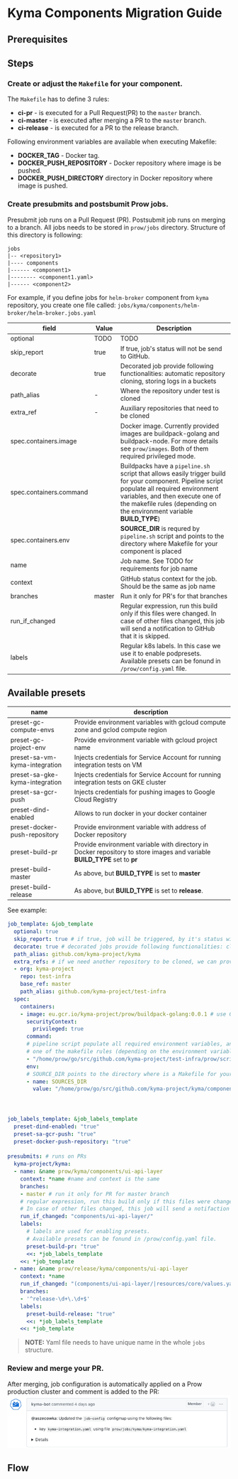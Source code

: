 # Kyma Components Migration Guide

## Prerequisites

## Steps
### Create or adjust the `Makefile` for your component.
The `Makefile` has to define 3 rules:
- **ci-pr** - is executed for a Pull Request(PR) to the `master` branch.
- **ci-master** - is executed after merging a PR to the `master` branch.
- **ci-release** - is executed for a PR to the release branch.

Following environment variables are available when executing Makefile:
- **DOCKER_TAG** - Docker tag.
- **DOCKER_PUSH_REPOSITORY** - Docker repository where image is be pushed.
- **DOCKER_PUSH_DIRECTORY** directory in Docker repository where image is pushed.

### Create presubmits and postsbumit Prow jobs.
Presubmit job runs on a Pull Request (PR). Postsubmit job runs on merging to a branch.
All jobs needs to be stored in `prow/jobs` directory. 
Structure of this directory is following:
```
jobs
|-- <repository1>
|---- components
|------ <component1>
|-------- <component1.yaml>
|------ <component2>

```

For example, if you define jobs for `helm-broker` component from `kyma` repository,
you create one file called: `jobs/kyma/components/helm-broker/helm-broker.jobs.yaml`


|field                  | Value | Description|
|-----------------------|-------------|---------------|
|optional               | TODO        | TODO
|skip_report            | true        | If true, job's status will not be send to GitHub. 
|decorate               | true        | Decorated job provide following functionalities: automatic repository cloning, storing logs in a buckets
|path_alias             | -           | Where the repository under test is cloned
|extra_ref              | -           | Auxiliary repositories that need to be cloned
|spec.containers.image  |             | Docker image. Currently provided images are buildpack-golang and buildpack-node. For more details see `prow/images`. Both of them required privileged mode.  
|spec.containers.command|             | Buildpacks have a `pipeline.sh` script that allows easily trigger build for your component. Pipeline script populate all required environment variables, and then execute one of the makefile rules (depending on the environment variable **BUILD_TYPE**)
|spec.containers.env    |             | **SOURCE_DIR** is requred by `pipeline.sh` script and points to the directory where Makefile for your component is placed
|name                   |             | Job name. See TODO for requirements for job name
|context                |             | GitHub status context for the job. Should be the same as job name
|branches               | master      | Run it only for PR's for that branches
|run_if_changed         |             | Regular expression, run this build only if this files were changed. In case of other files changed, this job will send a notification to GitHub that it is skipped.
|labels                 |             | Regular k8s labels. In this case we use it to enable podpresets. Available presets can be fonund in `/prow/config.yaml` file.

## Available presets
| name                       | description
|----------------------------|------------
| preset-gc-compute-envs        | Provide environment variables with gcloud compute zone and gclod compute region
| preset-gc-project-env         | Provide environment variable with gcloud project name
| preset-sa-vm-kyma-integration | Injects credentials for Service Account for running integration tests on VM
| preset-sa-gke-kyma-integration| Injects credentials for Service Account for running integration tests on GKE cluster
| preset-sa-gcr-push            | Injects credentials for pushing images to Google Cloud Registry
| preset-dind-enabled           | Allows to run docker in your docker container
| preset-docker-push-repository | Provide environment variable with address of Docker repository
| preset-build-pr               | Provide environment variable with directory in Docker repository to store images and variable **BUILD_TYPE** set to **pr** 
| preset-build-master           | As above, but **BUILD_TYPE** is set to **master**
| preset-build-release          | As above, but **BUILD_TYPE** is set to **release**.



See example:
```yaml
job_template: &job_template
  optional: true 
  skip_report: true # if true, job will be triggered, by it's status will not be send to GitHub
  decorate: true # decorated jobs provide following functionalities: cloning repositories, storing logs in a buckets
  path_alias: github.com/kyma-project/kyma
  extra_refs: # if we need another repository to be cloned, we can provide it here
  - org: kyma-project
    repo: test-infra
    base_ref: master
    path_alias: github.com/kyma-project/test-infra
  spec:
    containers:
    - image: eu.gcr.io/kyma-project/prow/buildpack-golang:0.0.1 # use Golang buildpack
      securityContext:
        privileged: true
      command:
      # pipeline script populate all required environment variables, and then execute 
      # one of the makefile rules (depending on the environment variable BUILD_TYPE
      - "/home/prow/go/src/github.com/kyma-project/test-infra/prow/scripts/pipeline.sh" 
      env:
      # SOURCE_DIR points to the directory where is a Makefile for your component
      - name: SOURCES_DIR
        value: "/home/prow/go/src/github.com/kyma-project/kyma/components/ui-api-layer"



job_labels_template: &job_labels_template
  preset-dind-enabled: "true"
  preset-sa-gcr-push: "true"
  preset-docker-push-repository: "true"

presubmits: # runs on PRs
  kyma-project/kyma:
  - name: &name prow/kyma/components/ui-api-layer
    context: *name #name and context is the same
    branches:
    - master # run it only for PR for master branch
    # regular expression, run this build only if this files were changed. 
    # In case of other files changed, this job will send a notifaction to GitHub that it is skipped.
    run_if_changed: "components/ui-api-layer/"  
    labels:
      # labels are used for enabling presets. 
      # Available presets can be fonund in /prow/config.yaml file.
      preset-build-pr: "true"
      <<: *job_labels_template
    <<: *job_template
  - name: &name prow/release/kyma/components/ui-api-layer
    context: *name
    run_if_changed: "(components/ui-api-layer/|resources/core/values.yaml)"
    branches:
    - '^release-\d+\.\d+$'
    labels:
      preset-build-release: "true"
      <<: *job_labels_template
    <<: *job_template
```

>**NOTE:** Yaml file needs to have unique name in the whole `jobs` structure.

### Review and merge your PR. 
After merging, job configuration is automatically applied on a Prow production cluster 
and comment is added to the PR:
![msg](./assets/msg-updated-config.png)


## Flow
